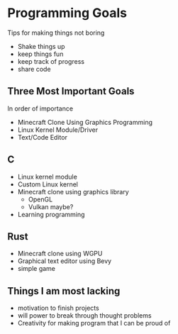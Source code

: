 # Programming Goals

Tips for making things not boring

- Shake things up
- keep things fun
- keep track of progress
- share code

## Three Most Important Goals

In order of importance

- Minecraft Clone Using Graphics Programming
- Linux Kernel Module/Driver
- Text/Code Editor

## C

- Linux kernel module
- Custom Linux kernel
- Minecraft clone using graphics library
  - OpenGL
  - Vulkan maybe?
- Learning programming

## Rust

- Minecraft clone using WGPU
- Graphical text editor using Bevy
- simple game

## Things I am most lacking

- motivation to finish projects
- will power to break through thought problems
- Creativity for making program that I can be proud of
